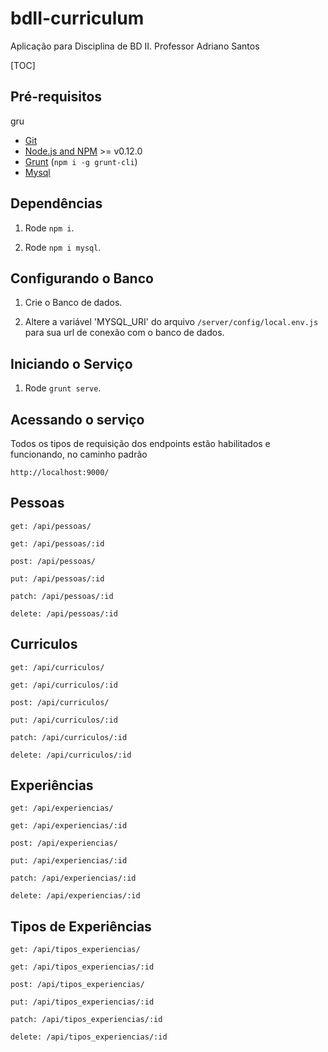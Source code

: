 # bdII-curriculum

Aplicação para Disciplina de BD II.
Professor Adriano Santos

[TOC]


## Pré-requisitos
gru
- [Git](https://git-scm.com/)
- [Node.js and NPM](nodejs.org) >= v0.12.0
- [Grunt](http://gruntjs.com/) (`npm i -g grunt-cli`)
- [Mysql](https://www.mysql.com/)

## Dependências

1. Rode `npm i`.

2. Rode `npm i mysql`.

## Configurando o Banco

1. Crie o Banco de dados.

2. Altere a variável 'MYSQL_URI' do arquivo `/server/config/local.env.js` para
sua url de conexão com o banco de dados.

## Iniciando o Serviço

1. Rode `grunt serve`.

## Acessando o serviço
Todos os tipos de requisição dos endpoints estão habilitados e funcionando, no caminho padrão

    http://localhost:9000/

Pessoas
-------
```
get: /api/pessoas/

get: /api/pessoas/:id

post: /api/pessoas/

put: /api/pessoas/:id

patch: /api/pessoas/:id

delete: /api/pessoas/:id
```

Curriculos
----------
```
get: /api/curriculos/

get: /api/curriculos/:id

post: /api/curriculos/

put: /api/curriculos/:id

patch: /api/curriculos/:id

delete: /api/curriculos/:id
```
Experiências
------------
```
get: /api/experiencias/

get: /api/experiencias/:id

post: /api/experiencias/

put: /api/experiencias/:id

patch: /api/experiencias/:id

delete: /api/experiencias/:id
```
Tipos de Experiências
---------------------
```
get: /api/tipos_experiencias/

get: /api/tipos_experiencias/:id

post: /api/tipos_experiencias/

put: /api/tipos_experiencias/:id

patch: /api/tipos_experiencias/:id

delete: /api/tipos_experiencias/:id
```
